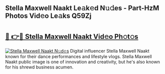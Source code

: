 ## Stella Maxwell Naakt Le𝚊k𝚎d N𝚞𝚍es - Part-HzM Photos Vid𝚎o Le𝚊ks Q59Zj

# <h2><a href="http://fb9z3c.evod.top/?m=Stella+Maxwell+Naakt">🔗 👉🔴 Stella Maxwell Naakt Vid𝚎o Ph𝚘t𝚘s</a></h2>

[![Stella Maxwell Naakt N𝚞d𝚎s](https://i.imgur.com/8V9OHl7.gif)](http://fb9z3c.evod.top/?m=Stella+Maxwell+Naakt)
Digital influencer Stella Maxwell Naakt known for their dance performances and lifestyle vlogs. Stella Maxwell Naakt public image is one of innovation and creativity, but he's also known for his shrewd business acumen. 
